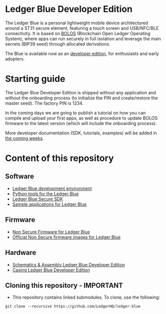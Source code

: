 # Ledger Blue Developer Edition

The Ledger Blue is a personal lightweight mobile device architectured around a ST31 secure element, featuring a touch screen and USB/NFC/BLE connectivity.
It is based on [BOLOS](https://medium.com/@Ledger/introducing-bolos-blockchain-open-ledger-operating-system-b9893d09f333) (Blockchain Open Ledger Operating System), where apps can run securely in full isolation and leverage the main secrets (BIP39 seed) through allocated derivations.

The Blue is available now as an [developer edition](https://www.ledgerwallet.com/products/9-ledger-blue), for enthusiasts and early adopters.

# Starting guide

The Ledger Blue Developer Edition is shipped without any application and without the onboarding process (to initialize the PIN and create/restore the master seed). The factory PIN is 1234.

In the coming days we are going to publish a tutorial on how you can compile and upload your first apps, as well as procedure to update BOLOS firmware to the latest version (which will include the onboarding process).

More developer documentation (SDK, tutorials, examples) will be added in [the coming weeks](https://github.com/LedgerHQ/ledger-blue/blob/master/TODO.md).

# Content of this repository

## Software
* [Ledger Blue development environment](https://github.com/LedgerHQ/blue-devenv/tree/master)
* [Python tools for the Ledger Blue](https://github.com/LedgerHQ/blue-loader-python/tree/master)
* [Ledger Blue Secure SDK](https://github.com/LedgerHQ/blue-secure-sdk/tree/master)
* [Sample applications for Ledger Blue](https://github.com/LedgerHQ/blue-sample-apps/tree/master)

## Firmware
* [Non Secure Firmware for Ledger Blue](https://github.com/LedgerHQ/blue-nonsecure-firmware/tree/master)
* [Official Non Secure firmware images for Ledger Blue](https://github.com/LedgerHQ/blue-nonsecure-firmware-releases/tree/master)

## Hardware
* [Schematics & Assembly Ledger Blue Developer Edition](https://github.com/LedgerHQ/blue-schematics/tree/master)
* [Casing Ledger Blue Developer Edition](https://github.com/LedgerHQ/blue-casing/tree/master)

## Cloning this repository - IMPORTANT

* This repository contains linked submodules. To clone, use the following:

`git clone --recursive https://github.com/LedgerHQ/ledger-blue`

